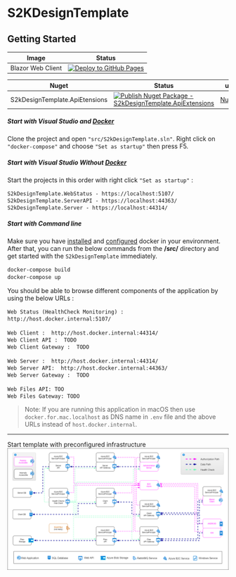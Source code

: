 # S2KDesignTemplate

## Getting Started


| Image | Status | 
| ------------- | ------------- | 
| Blazor Web Client | [![Deploy to GitHub Pages](https://github.com/s2kdesign-com/WASM_Net5_Azure_B2C_Template/actions/workflows/gh-pages.yml/badge.svg)](https://github.com/s2kdesign-com/WASM_Net5_Azure_B2C_Template/actions/workflows/gh-pages.yml) |

| Nuget | Status | url| 
| ------------- | ------------- | ------------- | 
| S2kDesignTemplate.ApiEtensions | [![Publish Nuget Package - S2kDesignTemplate.ApiExtensions](https://github.com/s2kdesign-com/WASM_Net5_Azure_B2C_Template/actions/workflows/nuget-s2kdesigntemplate-extensions.yml/badge.svg)](https://github.com/s2kdesign-com/WASM_Net5_Azure_B2C_Template/actions/workflows/nuget-s2kdesigntemplate-extensions.yml) |[Nuget](https://github.com/s2kdesign-com/WASM_Net5_Azure_B2C_Template/)

##### Start with Visual Studio and [Docker](https://docs.docker.com/docker-for-windows/install/)
Clone the project and open  `"src/S2kDesignTemplate.sln"`. 
Right click on `"docker-compose"` and choose `"Set as startup"` then press F5.

##### Start with Visual Studio Without [Docker](https://docs.docker.com/docker-for-windows/install/)
Start the projects in this order with right click `"Set as startup"` :
```
S2kDesignTemplate.WebStatus - https://localhost:5107/
S2kDesignTemplate.ServerAPI - https://localhost:44363/
S2kDesignTemplate.Server - https://localhost:44314/
```

##### Start with Command line
Make sure you have [installed](https://docs.docker.com/docker-for-windows/install/) and [configured](https://github.com/dotnet-architecture/eShopOnContainers/wiki/Windows-setup#configure-docker) docker in your environment. After that, you can run the below commands from the **/src/** directory and get started with the `S2kDesignTemplate` immediately.

```powershell
docker-compose build
docker-compose up
```

You should be able to browse different components of the application by using the below URLs :

```
Web Status (HealthCheck Monitoring) : http://host.docker.internal:5107/

Web Client :  http://host.docker.internal:44314/
Web Client API :  TODO
Web Client Gateway :  TODO

Web Server :  http://host.docker.internal:44314/
Web Server API:  http://host.docker.internal:44363/
Web Server Gateway :  TODO

Web Files API: TOO
Web Files Gateway: TODO
```
>Note: If you are running this application in macOS then use `docker.for.mac.localhost` as DNS name in `.env` file and the above URLs instead of `host.docker.internal`.
---



Start template with preconfigured infrastructure
![](docs/img/InfrastructureDiagram.drawio.png) 

